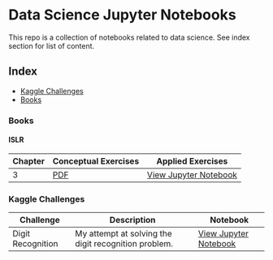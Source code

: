 # Data Science Jupyter Notebooks

This repo is a collection of notebooks related to data science. See index section for list of content.

## Index
* [Kaggle Challenges](#kaggle-challenges)
* [Books](#Books)


### Books

#### ISLR

|Chapter | Conceptual Exercises  | Applied Exercises  |  
|--------|-----------------------|--------------------|
|3       | [PDF](https://github.com/evertonjlima/Data-Science-Jupyter-Notebooks/blob/master/ISLR/Exercises/ISL_ConceptExerCh3.pdf) | [View Jupyter Notebook](https://nbviewer.jupyter.org/github/evertonjlima/Data-Science-Jupyter-Notebooks/blob/master/ISLR/Exercises/Ch3-Applied-Exercises.ipynb) |


### Kaggle Challenges


| Challenge          | Description                                          | Notebook  |
|--------------------|------------------------------------------------------|-----------|
| Digit Recognition  | My attempt at solving the digit recognition problem. |[View Jupyter Notebook](https://nbviewer.jupyter.org/github/evertonjlima/Kaggle/blob/master/Digit-Recognizer/digit-recognizer.ipynb) |

